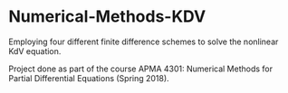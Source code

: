 # Numerical-Methods-KDV
Employing four different finite difference schemes to solve the nonlinear KdV equation.

Project done as part of the course APMA 4301: Numerical Methods for Partial Differential Equations (Spring 2018).
